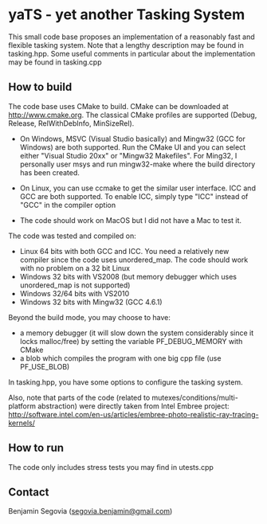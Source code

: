 # yaTS - yet another Tasking System #


This small code base proposes an implementation of a reasonably fast and
flexible tasking system. Note that a lengthy description may be found in
tasking.hpp. Some useful comments in particular about the implementation may be
found in tasking.cpp

## How to build ##


The code base uses CMake to build. CMake can be downloaded at http://www.cmake.org. The classical CMake profiles are supported (Debug, Release, RelWithDebInfo, MinSizeRel).

  * On Windows, MSVC (Visual Studio basically) and Mingw32 (GCC for Windows) are both supported. Run the CMake UI and you can select either "Visual Studio 20xx" or "Mingw32 Makefiles". For Ming32, I personally user msys and run mingw32-make where the build directory has been created.

  * On Linux, you can use ccmake to get the similar user interface. ICC and GCC are both supported. To enable ICC, simply type "ICC" instead of "GCC" in the compiler option

  * The code should work on MacOS but I did not have a Mac to test it.

The code was tested and compiled on:
  * Linux 64 bits with both GCC and ICC. You need a relatively new compiler since the code uses unordered\_map. The code should work with no problem on a 32 bit Linux
  * Windows 32 bits with VS2008 (but memory debugger which uses unordered\_map is not supported)
  * Windows 32/64 bits with VS2010
  * Windows 32 bits with Mingw32 (GCC 4.6.1)

Beyond the build mode, you may choose to have:
  * a memory debugger (it will slow down the system considerably since it locks malloc/free) by setting the variable PF\_DEBUG\_MEMORY with CMake
  * a blob which compiles the program with one big cpp file (use PF\_USE\_BLOB)

In tasking.hpp, you have some options to configure the tasking system.

Also, note that parts of the code (related to mutexes/conditions/multi-platform abstraction) were directly taken from Intel Embree project:
http://software.intel.com/en-us/articles/embree-photo-realistic-ray-tracing-kernels/

## How to run ##

The code only includes stress tests you may find in utests.cpp

## Contact ##


Benjamin Segovia (segovia.benjamin@gmail.com)